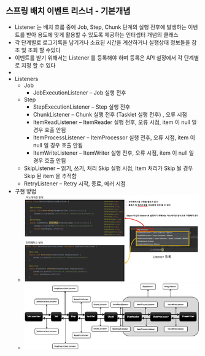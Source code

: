 ## 스프링 배치 이벤트 리스너 - 기본개념

- Listener 는 배치 흐름 중에 Job, Step, Chunk 단계의 실행 전후에 발생하는 이벤트를 받아 용도에 맞게 활용할 수 있도록 제공하는 인터셉터 개념의 클래스
- 각 단계별로 로그기록을 남기거나 소요된 시간을 계산하거나 실행상태 정보들을 참조 및 조회 할 수있다
- 이벤트를 받기 위해서는 Listener 를 등록해야 하며 등록은 API 설정에서 각 단계별로 지정 할 수 있다
- 
- Listeners
    - Job
        - JobExecutionListener – Job 실행 전후
    - Step
        - StepExecutionListener – Step 실행 전후
        - ChunkListener – Chunk 실행 전후 (Tasklet 실행 전후) , 오류 시점
        - ItemReadListener – ItemReader 실행 전후, 오류 시점, item 이 null 일 경우 호출 안됨
        - ItemProcessListener – ItemProcessor 실행 전후, 오류 시점, item 이 null 일 경우 호출 안됨
        - ItemWriteListener – ItemWriter 실행 전후, 오류 시점, item 이 null 일 경우 호출 안됨
    - SkipListener – 읽기, 쓰기, 처리 Skip 실행 시점, Item 처리가 Skip 될 경우 Skip 된 item 을 추적함
    - RetryListener – Retry 시작, 종료, 에러 시점
- 구현 방법
    - <img src="../../images/section13/listener-example.png" alt="listener-example">
    - <img src="../../images/section13/listener-process.png" alt="listener-process">

